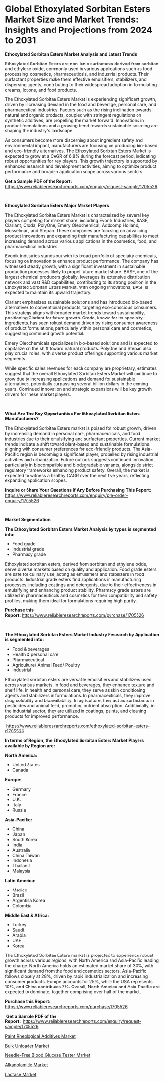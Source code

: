 <p><h1>Global Ethoxylated Sorbitan Esters Market Size and Market Trends: Insights and Projections from 2024 to 2031</h1></p><p><strong>Ethoxylated Sorbitan Esters Market Analysis and Latest Trends</strong></p>
<p><p>Ethoxylated Sorbitan Esters are non-ionic surfactants derived from sorbitan and ethylene oxide, commonly used in various applications such as food processing, cosmetics, pharmaceuticals, and industrial products. Their surfactant properties make them effective emulsifiers, stabilizers, and dispersing agents, contributing to their widespread adoption in formulating creams, lotions, and food products.</p><p>The Ethoxylated Sorbitan Esters Market is experiencing significant growth, driven by increasing demand in the food and beverage, personal care, and pharmaceutical industries. Factors such as the rising inclination towards natural and organic products, coupled with stringent regulations on synthetic additives, are propelling the market forward. Innovations in product formulations and a growing trend towards sustainable sourcing are shaping the industry's landscape.</p><p>As consumers become more discerning about ingredient safety and environmental impact, manufacturers are focusing on producing bio-based and eco-friendly alternatives. The Ethoxylated Sorbitan Esters Market is expected to grow at a CAGR of 6.8% during the forecast period, indicating robust opportunities for key players. This growth trajectory is supported by enhanced research and development activities, aiming to optimize product performance and broaden application scope across various sectors.</p></p>
<p><strong>Get a Sample PDF of the Report:&nbsp;</strong> <a href="https://www.reliableresearchreports.com/enquiry/request-sample/1705526?utm_campaign=11&utm_medium=2&utm_source=Github&utm_content=ia&utm_term=21102024&utm_id=ethoxylated-sorbitan-esters">https://www.reliableresearchreports.com/enquiry/request-sample/1705526</a></p>
<p>&nbsp;</p>
<p><strong>Ethoxylated Sorbitan Esters Major Market Players</strong></p>
<p><p>The Ethoxylated Sorbitan Esters Market is characterized by several key players competing for market share, including Evonik Industries, BASF, Clariant, Croda, PolyOne, Emery Oleochemical, Addcomp Holland, Mosselman, and Stepan. These companies are focusing on advancing product innovations and expanding their manufacturing capabilities to meet increasing demand across various applications in the cosmetics, food, and pharmaceutical industries.</p><p>Evonik Industries stands out with its broad portfolio of specialty chemicals, focusing on innovation to enhance product performance. The company has witnessed steady growth, with a significant investment in sustainable production processes likely to propel future market share. BASF, one of the largest chemical producers globally, leverages its extensive distribution network and vast R&D capabilities, contributing to its strong position in the Ethoxylated Sorbitan Esters Market. With ongoing innovations, BASF is expected to maintain its upward trajectory.</p><p>Clariant emphasizes sustainable solutions and has introduced bio-based alternatives to conventional products, targeting eco-conscious consumers. This strategy aligns with broader market trends toward sustainability, positioning Clariant for future growth. Croda, known for its specialty ingredients, has seen robust demand driven by rising consumer awareness of product formulations, particularly within personal care and cosmetics, suggesting continued growth potential.</p><p>Emery Oleochemicals specializes in bio-based solutions and is expected to capitalize on the shift toward natural products. PolyOne and Stepan also play crucial roles, with diverse product offerings supporting various market segments.</p><p>While specific sales revenues for each company are proprietary, estimates suggest that the overall Ethoxylated Sorbitan Esters Market will continue to grow due to increasing applications and demand for sustainable alternatives, potentially surpassing several billion dollars in the coming years. Continued innovation and strategic expansions will be key growth drivers for these market players.</p></p>
<p>&nbsp;</p>
<p><strong>What Are The Key Opportunities For Ethoxylated Sorbitan Esters Manufacturers?</strong></p>
<p><p>The Ethoxylated Sorbitan Esters market is poised for robust growth, driven by increasing demand in personal care, pharmaceuticals, and food industries due to their emulsifying and surfactant properties. Current market trends indicate a shift toward plant-based and sustainable formulations, aligning with consumer preferences for eco-friendly products. The Asia-Pacific region is becoming a significant player, propelled by rising industrial activities and urbanization. Future outlook suggests continued innovation, particularly in biocompatible and biodegradable variants, alongside strict regulatory frameworks enhancing product safety. Overall, the market is expected to witness a healthy CAGR over the next five years, reflecting expanding application scopes.</p></p>
<p><strong>Inquire or Share Your Questions If Any Before Purchasing This Report:</strong> <a href="https://www.reliableresearchreports.com/enquiry/pre-order-enquiry/1705526?utm_campaign=11&utm_medium=2&utm_source=Github&utm_content=ia&utm_term=21102024&utm_id=ethoxylated-sorbitan-esters">https://www.reliableresearchreports.com/enquiry/pre-order-enquiry/1705526</a></p>
<p>&nbsp;</p>
<p><strong>Market Segmentation</strong></p>
<p><strong>The Ethoxylated Sorbitan Esters Market Analysis by types is segmented into:</strong></p>
<p><ul><li>Food grade</li><li>Industrial grade</li><li>Pharmacy grade</li></ul></p>
<p><p>Ethoxylated sorbitan esters, derived from sorbitan and ethylene oxide, serve diverse markets based on quality and application. Food grade esters are safe for culinary use, acting as emulsifiers and stabilizers in food products. Industrial grade esters find applications in manufacturing processes, including coatings and detergents, due to their effectiveness in emulsifying and enhancing product stability. Pharmacy grade esters are utilized in pharmaceuticals and cosmetics for their compatibility and safety profiles, making them ideal for formulations requiring high purity.</p></p>
<p><strong>Purchase this Report:&nbsp;</strong><a href="https://www.reliableresearchreports.com/purchase/1705526?utm_campaign=11&utm_medium=2&utm_source=Github&utm_content=ia&utm_term=21102024&utm_id=ethoxylated-sorbitan-esters">https://www.reliableresearchreports.com/purchase/1705526</a></p>
<p>&nbsp;</p>
<p><strong>The Ethoxylated Sorbitan Esters Market Industry Research by Application is segmented into:</strong></p>
<p><ul><li>Food & beverages</li><li>Health & personal care</li><li>Pharmaceutical</li><li>Agriculture/ Animal Feed/ Poultry</li><li>Industrial</li></ul></p>
<p><p>Ethoxylated sorbitan esters are versatile emulsifiers and stabilizers used across various markets. In food and beverages, they enhance texture and shelf life. In health and personal care, they serve as skin conditioning agents and stabilizers in formulations. In pharmaceuticals, they improve drug solubility and bioavailability. In agriculture, they act as surfactants in pesticides and animal feed, promoting nutrient absorption. Additionally, in the industrial sector, they are utilized in coatings, paints, and cleaning products for improved performance.</p></p>
<p><a href="https://www.reliableresearchreports.com/ethoxylated-sorbitan-esters-r1705526?utm_campaign=11&utm_medium=2&utm_source=Github&utm_content=ia&utm_term=21102024&utm_id=ethoxylated-sorbitan-esters">&nbsp;https://www.reliableresearchreports.com/ethoxylated-sorbitan-esters-r1705526</a></p>
<p><strong>In terms of Region, the Ethoxylated Sorbitan Esters Market Players available by Region are:</strong></p>
<p>
    <p> <strong> North America: </strong>
        <ul>
            <li>United States</li>
            <li>Canada</li>
        </ul>
        </p> 
    <p> <strong> Europe: </strong>
        <ul>
            <li>Germany</li>
            <li>France</li>
            <li>U.K.</li>
            <li>Italy</li>
            <li>Russia</li>
        </ul>
        </p> 
    <p> <strong> Asia-Pacific: </strong>
        <ul>
            <li>China</li>
            <li>Japan</li>
            <li>South Korea</li>
            <li>India</li>
            <li>Australia</li>
            <li>China Taiwan</li>
            <li>Indonesia</li>
            <li>Thailand</li>
            <li>Malaysia</li>
        </ul>
        </p> 
    <p> <strong> Latin America: </strong>
        <ul>
            <li>Mexico</li>
            <li>Brazil</li>
            <li>Argentina Korea</li>
            <li>Colombia</li>
        </ul>
        </p> 
    <p> <strong> Middle East & Africa: </strong>
        <ul>
            <li>Turkey</li>
            <li>Saudi</li>
            <li>Arabia</li>
            <li>UAE</li>
            <li>Korea</li>
        </ul>
    </p>
    </p>
<p><p>The Ethoxylated Sorbitan Esters market is projected to experience robust growth across various regions, with North America and Asia-Pacific leading the charge. North America holds an estimated market share of 30%, with significant demand from the food and cosmetics sectors. Asia-Pacific follows closely at 28%, driven by rapid industrialization and increasing consumer products. Europe accounts for 25%, while the USA represents 10%, and China contributes 7%. Overall, North America and Asia-Pacific are expected to dominate, together comprising over half of the market.</p></p>
<p><strong>Purchase this Report: </strong><a href="https://www.reliableresearchreports.com/purchase/1705526?utm_campaign=11&utm_medium=2&utm_source=Github&utm_content=ia&utm_term=21102024&utm_id=ethoxylated-sorbitan-esters">https://www.reliableresearchreports.com/purchase/1705526</a></p>
<p>&nbsp;<strong>Get a Sample PDF of the Report:&nbsp;&nbsp;</strong><a href="https://www.reliableresearchreports.com/enquiry/request-sample/1705526?utm_campaign=11&utm_medium=2&utm_source=Github&utm_content=ia&utm_term=21102024&utm_id=ethoxylated-sorbitan-esters">https://www.reliableresearchreports.com/enquiry/request-sample/1705526</a></p>
<p><strong></strong></p>
<p><p><a href="https://github.com/ellinutterosx5/Market-Research-Report-List-1/blob/main/paint-rheological-additives-market.md?utm_campaign=11&utm_medium=2&utm_source=Github&utm_content=ia&utm_term=21102024&utm_id=ethoxylated-sorbitan-esters">Paint Rheological Additives Market</a></p><p><a href="https://issuu.com/reportprime-2/docs/bulk-unloader-market-size-2030.pptx_eed1086a921014?utm_campaign=11&utm_medium=2&utm_source=Github&utm_content=ia&utm_term=21102024&utm_id=ethoxylated-sorbitan-esters">Bulk Unloader Market</a></p><p><a href="https://www.linkedin.com/pulse/analyzing-global-needle-free-blood-glucose-tester-market-iyrtf?utm_campaign=11&utm_medium=2&utm_source=Github&utm_content=ia&utm_term=21102024&utm_id=ethoxylated-sorbitan-esters">Needle-Free Blood Glucose Tester Market</a></p><p><a href="https://medium.com/@guirli5mentel/an-in-depth-analysis-of-the-global-alkanolamide-market-scope-and-its-rapid-growing-10-4-dbbcbab305b4?utm_campaign=11&utm_medium=2&utm_source=Github&utm_content=ia&utm_term=21102024&utm_id=ethoxylated-sorbitan-esters">Alkanolamide Market</a></p><p><a href="https://medium.com/@jettietearpr3c/in-depth-lactase-market-review-size-share-and-13-1-cagr-growth-analysis-2024-2031-d14d96ee203b?utm_campaign=11&utm_medium=2&utm_source=Github&utm_content=ia&utm_term=21102024&utm_id=ethoxylated-sorbitan-esters">Lactase Market</a></p></p>